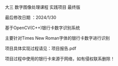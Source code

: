 大三 数字图像处理课程 实践项目 最终版

最后修改日期 ：2024/1/30


基于OpenCV(C++)银行卡数字识别系统

主要针对Times New Roman字体的银行卡数字进行识别



项目具体实现过程请见：项目报告.pdf


项目过程中使用的银行卡来源于网络，如有侵权联系删除！
